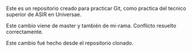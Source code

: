 Este es un repositorio creado para practicar Git, como practica del tecnico superior de ASIR en Universae.


Este cambio viene de master y también de mi-rama. Conflicto resuelto correctamente.

Este cambio fué hecho desde el repositorio clonado.
